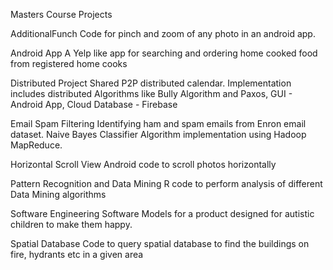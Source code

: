 Masters Course Projects

AdditionalFunch
Code for pinch and zoom of any photo in an android app. 

Android App
A Yelp like app for searching and ordering home cooked food from registered home cooks

Distributed Project
Shared P2P distributed calendar. Implementation includes distributed Algorithms like Bully Algorithm and Paxos, GUI - Android App, Cloud Database - Firebase

Email Spam Filtering
Identifying ham and spam emails from Enron email dataset. Naive Bayes Classifier Algorithm implementation using Hadoop MapReduce.

Horizontal Scroll View
Android code to scroll photos horizontally

Pattern Recognition and Data Mining
R code to perform analysis of different Data Mining algorithms

Software Engineering
Software Models for a product designed for autistic children to make them happy.

Spatial Database
Code to query spatial database to find the buildings on fire, hydrants etc in a given area
